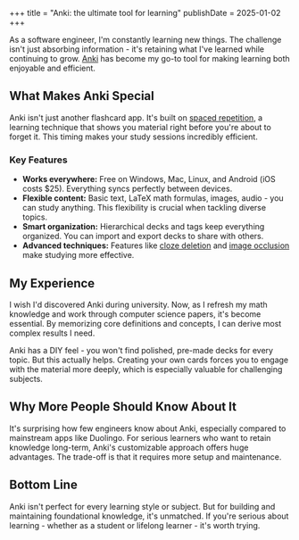 +++
title = "Anki: the ultimate tool for learning"
publishDate = 2025-01-02
+++

As a software engineer, I'm constantly learning new things. The challenge isn't
just absorbing information - it's retaining what I've learned while continuing
to grow. [Anki](https://apps.ankiweb.net/) has become my go-to tool for making
learning both enjoyable and efficient.

## What Makes Anki Special

Anki isn't just another flashcard app. It's built on [spaced
repetition](https://en.wikipedia.org/wiki/Spaced_repetition), a learning
technique that shows you material right before you're about to forget it. This
timing makes your study sessions incredibly efficient.

### Key Features

- **Works everywhere:** Free on Windows, Mac, Linux, and Android (iOS costs
  $25). Everything syncs perfectly between devices.
- **Flexible content:** Basic text, LaTeX math formulas, images, audio - you
  can study anything. This flexibility is crucial when tackling diverse topics.
- **Smart organization:** Hierarchical decks and tags keep everything
  organized. You can import and export decks to share with others.
- **Advanced techniques:** Features like [cloze
  deletion](https://docs.ankiweb.net/editing.html#cloze-deletion) and [image
  occlusion](https://docs.ankiweb.net/editing.html#image-occlusion) make
  studying more effective.

## My Experience

I wish I'd discovered Anki during university. Now, as I refresh my math
knowledge and work through computer science papers, it's become essential. By
memorizing core definitions and concepts, I can derive most complex results I
need.

Anki has a DIY feel - you won't find polished, pre-made decks for every topic.
But this actually helps. Creating your own cards forces you to engage with the
material more deeply, which is especially valuable for challenging subjects.

## Why More People Should Know About It

It's surprising how few engineers know about Anki, especially compared to
mainstream apps like Duolingo. For serious learners who want to retain
knowledge long-term, Anki's customizable approach offers huge advantages. The
trade-off is that it requires more setup and maintenance.

## Bottom Line

Anki isn't perfect for every learning style or subject. But for building and
maintaining foundational knowledge, it's unmatched. If you're serious about
learning - whether as a student or lifelong learner - it's worth trying.
